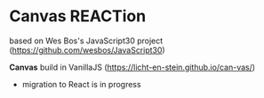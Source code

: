 # Canvas REACTion

based on Wes Bos's JavaScript30 project (https://github.com/wesbos/JavaScript30)

**Canvas**
build in VanillaJS (https://licht-en-stein.github.io/can-vas/)
-  migration to React is in progress
